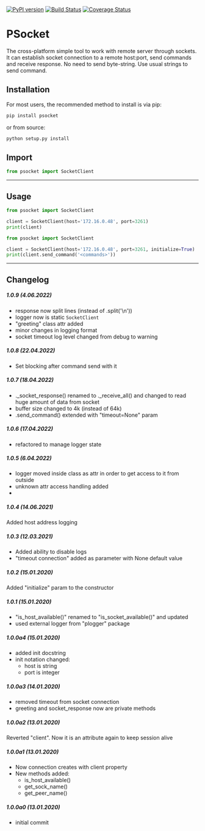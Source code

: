 [![PyPI version](https://badge.fury.io/py/psocket.svg)](https://badge.fury.io/py/psocket)
[![Build Status](https://travis-ci.org/c-pher/PSocket.svg?branch=master)](https://travis-ci.org/c-pher/PSocket)
[![Coverage Status](https://coveralls.io/repos/github/c-pher/PSocket/badge.svg?branch=master)](https://coveralls.io/github/c-pher/PSocket?branch=master)


# PSocket
The cross-platform simple tool to work with remote server through sockets. 
It can establish socket connection to a remote host:port, send commands and receive response.
No need to send byte-string. Use usual strings to send command.

## Installation
For most users, the recommended method to install is via pip:
```cmd
pip install psocket
```

or from source:

```cmd
python setup.py install
```

## Import
```python
from psocket import SocketClient
```
---
## Usage
```python
from psocket import SocketClient

client = SocketClient(host='172.16.0.48', port=3261)
print(client)
```
```python
from psocket import SocketClient

client = SocketClient(host='172.16.0.48', port=3261, initialize=True)
print(client.send_command('<commands>'))
```

---

## Changelog

##### 1.0.9 (4.06.2022)

- response now split lines (instead of .split('\n'))
- logger now is static `SocketClient`
- "greeting" class attr added
- minor changes in logging format
- socket timeout log level changed from debug to warning

##### 1.0.8 (22.04.2022)

- Set blocking after command send with it

##### 1.0.7 (18.04.2022)

- ._socket_response() renamed to ._receive_all() and changed to read huge amount of data from socket
- buffer size changed to 4k (instead of 64k)
- .send_command() extended with "timeout=None" param

##### 1.0.6 (17.04.2022)

- refactored to manage logger state

##### 1.0.5 (6.04.2022)

- logger moved inside class as attr in order to get access to it from outside
- unknown attr access handling added
-

##### 1.0.4 (14.06.2021)

Added host address logging

##### 1.0.3 (12.03.2021)

- Added ability to disable logs
- "timeout connection" added as parameter with None default value

##### 1.0.2 (15.01.2020)

Added "initialize" param to the constructor

##### 1.0.1 (15.01.2020)

- "is_host_available()" renamed to "is_socket_available()" and updated
- used external logger from "plogger" package

##### 1.0.0a4 (15.01.2020)
- added init docstring
- init notation changed:
  - host is string
  - port is integer

##### 1.0.0a3 (14.01.2020)
- removed timeout from socket connection
- greeting and socket_response now are private methods

##### 1.0.0a2 (13.01.2020)
Reverted "client". Now it is an attribute again to keep session alive 

##### 1.0.0a1 (13.01.2020)
- Now connection creates with client property
- New methods added:
    - is_host_available() 
    - get_sock_name()
    - get_peer_name()

##### 1.0.0a0 (13.01.2020)
- initial commit
